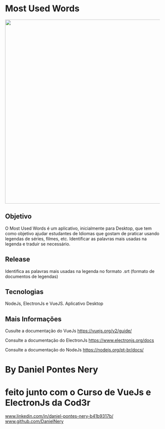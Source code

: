 # Most Used Words 
<img src="./src/assets/most_used_word.gif" width="900" height="600" />

## Objetivo
O Most Used Words é um aplicativo, inicialmente para Desktop, que tem como objetivo ajudar estudantes de Idiomas que gostam de praticar
usando legendas de séries, filmes, etc. Identificar as palavras mais usadas na legenda e traduir se necessário.

## Release
Identifica as palavras mais usadas na legenda no formato .srt (formato de documentos de legendas)

## Tecnologias
NodeJs, ElectronJs e VueJS. Aplicativo Desktop

## Mais Informações
Cusulte a documentação do VueJs
https://vuejs.org/v2/guide/

Consulte a documentação do ElectronJs
https://www.electronjs.org/docs

Consulte a documentação do NodeJs
https://nodejs.org/pt-br/docs/


# By Daniel Pontes Nery 
# feito junto com o Curso de VueJs e ElectronJs da Cod3r

www.linkedin.com/in/daniel-pontes-nery-b41b9317b/
www.github.com/DanielNery





